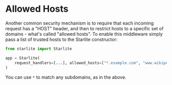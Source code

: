 # Allowed Hosts

Another common security mechanism is to require that each incoming request has a "HOST" header, and then to restrict
hosts to a specific set of domains - what's called "allowed hosts". To enable this middleware simply pass a list of
trusted hosts to the Starlite constructor:

```python
from starlite import Starlite

app = Starlite(
    request_handlers=[...], allowed_hosts=["*.example.com", "www.wikipedia.org"]
)
```

You can use `*` to match any subdomains, as in the above.
